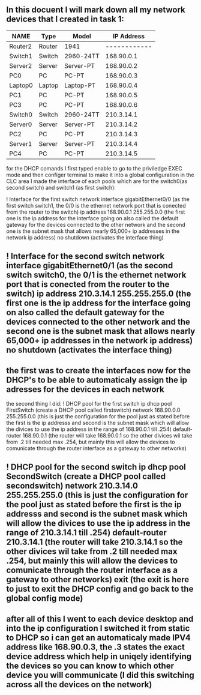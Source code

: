 In this docuent I will mark down all my network devices that I created in task 1:
----------------------------------------------------------------------------------
|  NAME   |  Type  |   Model   | IP Address |
|---------|--------|-----------|------------|
| Router2 | Router |    1941   |------------|
| Switch1 | Switch | 2960-24TT | 168.90.0.1 |
| Server2 | Server | Server-PT | 168.90.0.2 |
|   PC0   |   PC   |   PC-PT   | 168.90.0.3 |
| Laptop0 | Laptop | Laptop-PT | 168.90.0.4 |
|   PC1   |   PC   |   PC-PT   | 168.90.0.5 |
|   PC3   |   PC   |   PC-PT   | 168.90.0.6 |
| Switch0 | Switch | 2960-24TT | 210.3.14.1 |
| Server0 | Server | Server-PT | 210.3.14.2 |
|   PC2   |   PC   |   PC-PT   | 210.3.14.3 |
| Server1 | Server | Server-PT | 210.3.14.4 |
|   PC4   |   PC   |   PC-PT   | 210.3.14.5 |


for the DHCP comands I first typed enable to go to the priviledge EXEC mode and then configer terminal to make it into a global configuration in the CLC area
I made the interface of each pools which are for the switch0(as second switch) and switch1 (as first switch):

! Interface for the first switch network
interface gigabitEthernet0/0 
(as the first switch switch1, the 0/0 is the ethernet network port that is conected from the router to the switch)
ip address 168.90.0.1 255.255.0.0 
(the first one is the ip address for the interface going on also called the default gateway for the devices connected to the other network and the second one is the subnet mask that allows nearly 65,000+ ip addresses in the network ip address)
no shutdown 
(activates the interface thing)

! Interface for the second switch network
interface gigabitEthernet0/1
(as the second switch switch0, the 0/1 is the ethernet network port that is conected from the router to the switch)
ip address 210.3.14.1 255.255.255.0 
(the first one is the ip address for the interface going on also called the default gateway for the devices connected to the other network and the second one is the subnet mask that allows nearly 65,000+ ip addresses in the network ip address)
no shutdown 
(activates the interface thing)
------------------------------------------------------------------
the first was to create the interfaces now for the DHCP's to be able to automaticaly assign the ip adresses for the devices in each network
------------------------------------------------------------------
the second thing I did:
! DHCP pool for the first switch 
ip dhcp pool FirstSwitch
(create a DHCP pool called firstswitch)
network 168.90.0.0 255.255.0.0
(this is just the configuration for the pool just as stated before the first is the ip addresss and second is the subnet mask which will allow the divices to use the ip address in the range of 168.90.0.1 till .254)
default-router 168.90.0.1
(the router will take 168.90.0.1 so the other divices wil take from .2 till needed max .254, but mainly this will allow the devices to comunicate through the router interface as a gateway to other networks)

! DHCP pool for the second switch
ip dhcp pool SecondSwitch
(create a DHCP pool called  secondswitch)
network 210.3.14.0 255.255.255.0
(this is just the configuration for the pool just as stated before the first is the ip addresss and second is the subnet mask which will allow the divices to use the ip address in the range of 210.3.14.1 till .254)
default-router 210.3.14.1 
(the router will take 210.3.14.1 so the other divices wil take from .2 till needed max .254, but mainly this will allow the devices to comunicate through the router interface as a gateway to other networks)
exit
(the exit is here to just to exit the DHCP config and go back to the global config mode)
------------------------------------------------------------------------
after all of this I went to each device desktop and into the ip configuration I switched it from static to DHCP so i can get an automaticaly made IPV4 address like 168.90.0.3, the .3 states the exact device address which help in uniqely identifying the devices so you can know to which other device you will communicate (I did this switching across all the devices on the network)
------------------------------------------------------------------------
